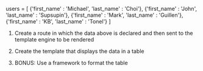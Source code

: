 users = [
   {'first_name' : 'Michael', 'last_name' : 'Choi'},
   {'first_name' : 'John', 'last_name' : 'Supsupin'},
   {'first_name' : 'Mark', 'last_name' : 'Guillen'},
   {'first_name' : 'KB', 'last_name' : 'Tonel'}
]

1. Create a route in which the data above is declared and then sent to the template engine to be rendered

2. Create the template that displays the data in a table

3. BONUS: Use a framework to format the table